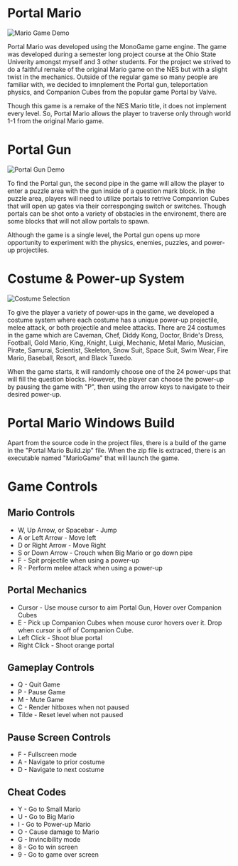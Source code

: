 Portal Mario
============

![Mario Game Demo](https://media.giphy.com/media/SS2gAEiLehqv6DpKVw/giphy.gif)

Portal Mario was developed using the MonoGame game engine. The game was developed during
a semester long project course at the Ohio State Univerity amongst myself and 3 other students. 
For the project we strived to do a faithful remake of the original Mario game on the NES but with 
a slight twist in the mechanics. Outside of the regular game so many people are familiar with, 
we decided to imnplement the Portal gun, teleportation physics, and Companion Cubes from the 
popular game Portal by Valve.

Though this game is a remake of the NES Mario title, it does not implement every level. So, Portal
Mario allows the player to traverse only through world 1-1 from the original Mario game.

Portal Gun
==========

![Portal Gun Demo](https://media.giphy.com/media/h8177w3g42RDQ13JUu/giphy.gif)

To find the Portal gun, the second pipe in the game will allow the player to enter a puzzle area with
the gun inside of a question mark block. In the puzzle area, players will need to utilize portals
to retrive Companrion Cubes that will open up gates via their corresponging switch or switches. Though
portals can be shot onto a variety of obstacles in the environemt, there are some blocks that will not
allow portals to spawn.

Although the game is a single level, the Portal gun opens up more opportunity to experiment with
the physics, enemies, puzzles, and power-up projectiles.

Costume & Power-up System
==============

![Costume Selection](https://media.giphy.com/media/fAJk8YBNmMJcq5cfzC/giphy.gif)

To give the player a variety of power-ups in the game, we developed a costume system where each 
costume has a unique power-up projectile, melee attack, or both projectile and melee attacks.
There are 24 costumes in the game which are Caveman, Chef, Diddy Kong, Doctor, Bride's Dress,
Football, Gold Mario, King, Knight, Luigi, Mechanic, Metal Mario, Musician, Pirate, Samurai, 
Scientist, Skeleton, Snow Suit, Space Suit, Swim Wear, Fire Mario, Baseball, Resort, and Black Tuxedo.

When the game starts, it will randomly choose one of the 24 power-ups that will fill the question
blocks. However, the player can choose the power-up by pausing the game with "P", then using the
arrow keys to navigate to their desired power-up.

Portal Mario Windows Build
===================

Apart from the source code in the project files, there is a build of the game in the 
"Portal Mario Build.zip" file. When the zip file is extraced, there is an executable named
"MarioGame" that will launch the game. 

Game Controls
===========

## Mario Controls  

* W, Up Arrow, or Spacebar - Jump
* A or Left Arrow - Move left
* D or Right Arrow - Move Right
* S or Down Arrow - Crouch when Big Mario or go down pipe
* F - Spit projectile when using a power-up
* R - Perform melee attack when using a power-up

## Portal Mechanics

* Cursor - Use mouse cursor to aim Portal Gun, Hover over Companion Cubes
* E - Pick up Companion Cubes when mouse curor hovers over it. Drop when cursor is off of Companion Cube.
* Left Click - Shoot blue portal
* Right Click - Shoot orange portal

## Gameplay Controls

* Q - Quit Game
* P - Pause Game
* M - Mute Game
* C - Render hitboxes when not paused
* Tilde - Reset level when not paused

## Pause Screen Controls

* F - Fullscreen mode
* A - Navigate to prior costume
* D - Navigate to next costume

## Cheat Codes

* Y - Go to Small Mario
* U - Go to Big Mario
* I - Go to Power-up Mario
* O - Cause damage to Mario
* G - Invincibility mode
* 8 - Go to win screen
* 9 - Go to game over screen
